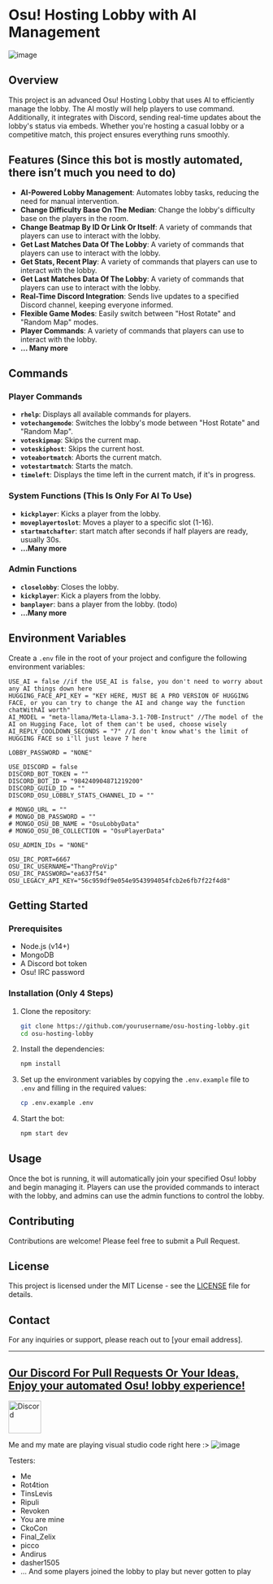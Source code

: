 # Osu! Hosting Lobby with AI Management

![image](https://github.com/user-attachments/assets/37538fd3-34ea-4687-a803-c64369b0ad70)

## Overview

This project is an advanced Osu! Hosting Lobby that uses AI to efficiently manage the lobby. The AI mostly will help players to use command. Additionally, it integrates with Discord, sending real-time updates about the lobby's status via embeds. Whether you're hosting a casual lobby or a competitive match, this project ensures everything runs smoothly.

## Features (Since this bot is mostly automated, there isn’t much you need to do)

- **AI-Powered Lobby Management**: Automates lobby tasks, reducing the need for manual intervention.
- **Change Difficulty Base On The Median**: Change the lobby's difficulty base on the players in the room.
- **Change Beatmap By ID Or Link Or Itself**: A variety of commands that players can use to interact with the lobby.
- **Get Last Matches Data Of The Lobby**: A variety of commands that players can use to interact with the lobby.
- **Get Stats, Recent Play**: A variety of commands that players can use to interact with the lobby.
- **Get Last Matches Data Of The Lobby**: A variety of commands that players can use to interact with the lobby.
- **Real-Time Discord Integration**: Sends live updates to a specified Discord channel, keeping everyone informed.
- **Flexible Game Modes**: Easily switch between "Host Rotate" and "Random Map" modes.
- **Player Commands**: A variety of commands that players can use to interact with the lobby.
- **... Many more**

## Commands

### Player Commands

- **`rhelp`**: Displays all available commands for players.
- **`votechangemode`**: Switches the lobby's mode between "Host Rotate" and "Random Map".
- **`voteskipmap`**: Skips the current map.
- **`voteskiphost`**: Skips the current host.
- **`voteabortmatch`**: Aborts the current match.
- **`votestartmatch`**: Starts the match.
- **`timeleft`**: Displays the time left in the current match, if it's in progress.

### System Functions (This Is Only For AI To Use)

- **`kickplayer`**: Kicks a player from the lobby.
- **`moveplayertoslot`**: Moves a player to a specific slot (1-16).
- **`startmatchafter`**: start match after seconds if half players are ready, usually 30s.
- **...Many more**

### Admin Functions

- **`closelobby`**: Closes the lobby.
- **`kickplayer`**: Kick a players from the lobby.
- **`banplayer`**: bans a player from the lobby. (todo)
- **...Many more**

## Environment Variables

Create a `.env` file in the root of your project and configure the following environment variables:

```env
USE_AI = false //if the USE_AI is false, you don't need to worry about any AI things down here
HUGGING_FACE_API_KEY = "KEY HERE, MUST BE A PRO VERSION OF HUGGING FACE, or you can try to change the AI and change way the function chatWithAI worth"
AI_MODEL = "meta-llama/Meta-Llama-3.1-70B-Instruct" //The model of the AI on Hugging Face, lot of them can't be used, choose wisely
AI_REPLY_COOLDOWN_SECONDS = "7" //I don't know what's the limit of HUGGING FACE so i'll just leave 7 here

LOBBY_PASSWORD = "NONE"

USE_DISCORD = false
DISCORD_BOT_TOKEN = ""
DISCORD_BOT_ID = "984240904871219200"
DISCORD_GUILD_ID = ""
DISCORD_OSU_LOBBLY_STATS_CHANNEL_ID = ""

# MONGO_URL = ""
# MONGO_DB_PASSWORD = ""
# MONGO_OSU_DB_NAME = "OsuLobbyData"
# MONGO_OSU_DB_COLLECTION = "OsuPlayerData"

OSU_ADMIN_IDs = "NONE"

OSU_IRC_PORT=6667
OSU_IRC_USERNAME="ThangProVip"
OSU_IRC_PASSWORD="ea637f54"
OSU_LEGACY_API_KEY="56c959df9e054e9543994054fcb2e6fb7f22f4d8"
```

## Getting Started

### Prerequisites

- Node.js (v14+)
- MongoDB
- A Discord bot token
- Osu! IRC password

### Installation (Only 4 Steps)

1. Clone the repository:

   ```bash
   git clone https://github.com/yourusername/osu-hosting-lobby.git
   cd osu-hosting-lobby
   ```

2. Install the dependencies:

   ```bash
   npm install
   ```

3. Set up the environment variables by copying the `.env.example` file to `.env` and filling in the required values:

   ```bash
   cp .env.example .env
   ```

4. Start the bot:

   ```bash
   npm start dev
   ```

## Usage

Once the bot is running, it will automatically join your specified Osu! lobby and begin managing it. Players can use the provided commands to interact with the lobby, and admins can use the admin functions to control the lobby.

## Contributing

Contributions are welcome! Please feel free to submit a Pull Request.

## License

This project is licensed under the MIT License - see the [LICENSE](LICENSE) file for details.

## Contact

For any inquiries or support, please reach out to [your email address].

---

## [Our Discord For Pull Requests Or Your Ideas, Enjoy your automated Osu! lobby experience!](https://discord.gg/game-mlem-686218489396068373)

<a href="https://discord.gg/game-mlem-686218489396068373">
  <img src="https://static-00.iconduck.com/assets.00/discord-icon-256x256-sp1mmakp.png" alt="Discord" width="64" height="64">
</a>

Me and my mate are playing visual studio code right here :>
![image](https://github.com/user-attachments/assets/40e49783-031b-4bee-8985-acb789e98c4a)

Testers:

- Me
- Rot4tion
- TinsLevis
- Ripuli
- Revoken
- You are mine
- CkoCon
- Final_Zelix
- picco
- Andirus
- dasher1505
- ... And some players joined the lobby to play but never gotten to play
